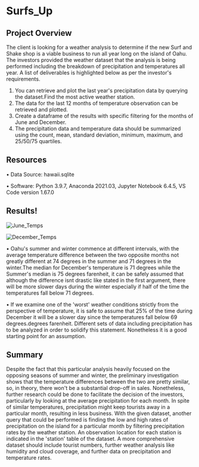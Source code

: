 # Surfs_Up

## Project Overview

The client is looking for a weather analysis to determine if the new Surf and Shake shop is a viable business to run all year long on the island of Oahu. The investors provided the weather dataset that the analysis is being performed including the breakdown of precipitation and temperatures all year. A list of deliverables is highlighted below as per the investor's requirements.

1.	You can retrieve and plot the last year's precipitation data by querying the dataset.Find the most active weather station.
2.	The data for the last 12 months of temperature observation can be retrieved and plotted.
3.	Create a dataframe of the results with specific filtering for the months of June and December.
4.	The precipitation data and temperature data should be summarized using the count, mean, standard deviation, minimum, maximum, and 25/50/75 quartiles.

## Resources

•	Data Source: hawaii.sqlite

•	Software: Python 3.9.7, Anaconda 2021.03, Jupyter Notebook 6.4.5,  VS Code version 1.67.0

## Results!

![June_Temps](https://user-images.githubusercontent.com/99752443/167279683-2e3f783a-3d53-4410-a0cf-a0120542ba6c.png)


![December_Temps](https://user-images.githubusercontent.com/99752443/167279685-a7fe57d8-9dd9-42ef-8773-37bde33b2d62.png)


•	Oahu's summer and winter commence at different intervals, with the average temperature difference between the two opposite months not greatly different at 74 degrees in the summer and 71 degrees in the winter.The median for December's temperature is 71 degrees while the Summer's median is 75 degrees farenheit, it can be safely assumed that although the difference isnt drastic like stated in the first argument, there will be more slower days during the winter especially if half of the time the temperatures fall below 71 degrees.

•	If we examine one of the 'worst' weather conditions strictly from the perspective of temperature, it is safe to assume that 25% of the time during December it will be a slower day since the temperatures fall below 69 degrees.degrees farenheit. Different sets of data including precipitation has to be analyzed in order to solidify this statement. Nonetheless it is a good starting point for an assumption.


## Summary

Despite the fact that this particular analysis heavily focused on the opposing seasons of summer and winter, the preliminary investigation shows that the temperature differences between the two are pretty similar, so, in theory, there won't be a substantial drop-off in sales. Nonetheless, further research could be done to facilitate the decision of the investors, particularly by looking at the average precipitation for each month. In spite of similar temperatures, precipitation might keep tourists away in a particular month, resulting in less business. With the given dataset, another query that could be performed is finding the low and high rates of precipitation on the island for a particular month by filtering precipitation rates by the weather station. An observation location for each station is indicated in the 'station' table of the dataset. A more comprehensive dataset should include tourist numbers, further weather analysis like humidity and cloud coverage, and further data on precipitation and temperature rates.

